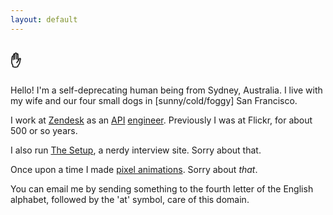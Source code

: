 ```yaml
---
layout: default
---
```


## ✋

Hello! I'm a self-deprecating human being from Sydney, Australia. I live with my wife and our four small dogs in [sunny/cold/foggy] San Francisco.

I work at [Zendesk](https://www.zendesk.com/ "Awesome customer support software.") as an [API](https://developer.zendesk.com/rest_api "The Zendesk API.") [engineer](http://github.com/waferbaby/ "My GitHub account."). Previously I was at Flickr, for about 500 or so years.

I also run [The Setup](http://usesthis.com/ "A nerdy interview site."), a nerdy interview site. Sorry about that.

Once upon a time I made [pixel animations](/animations/ "My pixel animations."). Sorry about *that*.

You can email me by sending something to the fourth letter of the English alphabet, followed by the 'at' symbol, care of this domain.